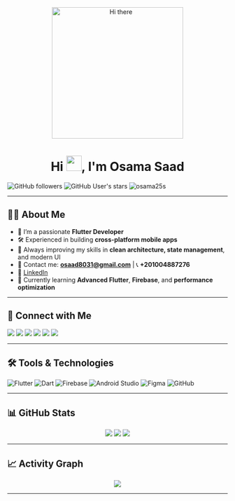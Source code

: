 <div align="center">
  <img alt="Hi there" src="https://media.giphy.com/media/UQJlZ2OcaCA2RLfGiZ/giphy.gif" width="300"/>
</div>

<h1 align="center">Hi <img src="https://media.giphy.com/media/hvRJCLFzcasrR4ia7z/giphy.gif" width="35">, I'm Osama Saad</h1>

![GitHub followers](https://img.shields.io/github/followers/osama25s?style=social)
![GitHub User's stars](https://img.shields.io/github/stars/osama25s?style=social)
<img src="https://komarev.com/ghpvc/?username=osama25s" alt="osama25s" />

---

## 👨‍💻 About Me

- 🚀 I’m a passionate **Flutter Developer**
- 🛠️ Experienced in building **cross-platform mobile apps**
- 🎯 Always improving my skills in **clean architecture, state management**, and modern UI
- 📩 Contact me: **osaad8031@gmail.com** | 📞 **+201004887276**
- 💼 [LinkedIn](https://www.linkedin.com/in/osama-saad-a9970b250/)  
- 🧠 Currently learning **Advanced Flutter**, **Firebase**, and **performance optimization**

---

## 🔗 Connect with Me

<p>
  <a href="https://www.instagram.com/osama_saad2510/"><img src="https://img.icons8.com/fluency/48/000000/instagram-new.png"/></a>
  <a href="https://www.facebook.com/osama.saad.10297"><img src="https://img.icons8.com/fluency/48/000000/facebook.png"/></a>
  <a href="https://www.linkedin.com/in/osama-saad-a9970b250/"><img src="https://img.icons8.com/fluency/48/000000/linkedin.png"/></a>
  <a href="https://x.com/osama46908068"><img src="https://img.icons8.com/fluency/48/000000/twitter-squared.png"/></a>
  <a href="tel:+201004887276"><img src="https://img.icons8.com/fluency/48/000000/phone-disconnected.png"/></a>
  <a href="mailto:osaad8031@gmail.com"><img src="https://img.icons8.com/fluency/48/000000/apple-mail.png"/></a>
</p>

---

## 🛠️ Tools & Technologies

<p>
  <img src="https://img.icons8.com/color/48/flutter.png" alt="Flutter"/>
  <img src="https://img.icons8.com/color/48/dart.png" alt="Dart"/>
  <img src="https://img.icons8.com/external-tal-revivo-color-tal-revivo/48/external-firebase-a-googles-mobile-platform-that-helps-you-quickly-develop-high-quality-apps-logo-color-tal-revivo.png" alt="Firebase"/>
  <img src="https://img.icons8.com/fluency/48/android-studio--v2.png" alt="Android Studio"/>
  <img src="https://img.icons8.com/color/48/figma--v1.png" alt="Figma"/>
  <img src="https://img.icons8.com/color/48/github.png" alt="GitHub"/>
</p>

---

## 📊 GitHub Stats

<p align="center">
  <img src="https://github-readme-streak-stats.herokuapp.com/?user=osama25s&theme=algolia"/>
  <img src="https://github-readme-stats.vercel.app/api?username=osama25s&show_icons=true&theme=algolia"/>
  <img src="https://github-readme-stats.vercel.app/api/top-langs/?username=osama25s&layout=compact&theme=algolia"/>
</p>

---

## 📈 Activity Graph

<p align="center">
  <img src="https://github-readme-activity-graph.vercel.app/graph?username=osama25s&bg_color=000000&color=00e676&line=00e676&point=ffffff&hide_border=true"/>
</p>

---

